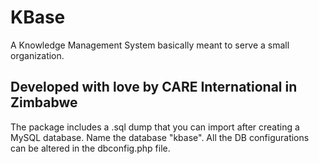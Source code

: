 KBase 
=======
A Knowledge Management System basically meant to serve a small organization.
## Developed with love by CARE International in Zimbabwe 
The package includes a .sql dump that you can import after creating a MySQL database. Name the database "kbase".
All the DB configurations can be altered in the dbconfig.php file.


